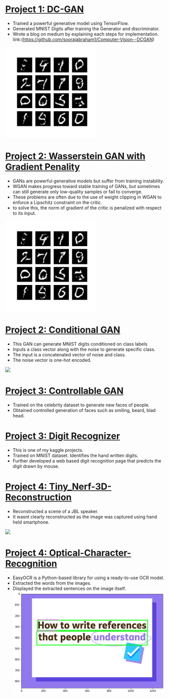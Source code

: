 
# [Project 1: DC-GAN](https://github.com/soorajabraham1/Computer-Vision--DCGAN) 
* Trained a powerful generative model using TensorFlow. 
* Generated MNIST Digits after training the Generator and discriminator. 
* Wrote a blog on medium by explaining each steps for implementation. link:(https://github.com/soorajabraham1/Computer-Vision--DCGAN) 


![](/images/mnist.png)

# [Project 2: Wasserstein GAN with Gradient Penality](https://github.com/soorajabraham1/Computer-Vision--DCGAN) 
* GANs are powerful generative models but suffer from training instability.
* WGAN makes progress toward stable training of GANs, but sometimes can still generate only low-quality samples or fail to converge.
* These problems are often due to the use of weight clipping in WGAN to enforce a Lipschitz constraint on the critic.
* to solve this, the norm of gradient of the critic is penalized with respect to its input.


![](/images/mnist.png)

# [Project 2: Conditional GAN](https://github.com/PlayingNumbers/ball_image_classifier) 
* This GAN can generate MNIST digits conditioned on class labels
* Inputs a class vector along with the noise to generate specific class. 
* The input is a concatenated vector of noise and class. 
* The noise vector is one-hot encoded.

![](/images/matrix_results.png)


# [Project 3: Controllable GAN](https://github.com/PlayingNumbers/ball_image_classifier) 
* Trained on the celebrity dataset to generate new faces of people. 
* Obtained controlled generation of faces such as smiling, beard, blad head.

# [Project 3: Digit Recognizer](https://github.com/PlayingNumbers/ball_image_classifier) 
* This is one of my kaggle projects. 
* Trained on MNIST dataset. Identifies the hand written digits. 
* Further developed a web based digit recognition page that predicts the digit drawn by mouse.

# [Project 4: Tiny_Nerf-3D-Reconstruction](https://github.com/soorajabraham1/Tiny_Nerf-3D-Reconstruction) 
* Reconstructed a scene of a JBL speaker.
* It wasnt clearly reconstructed as the image was captured using hand held smartphone.

![](/images/JBL.gif)


# [Project 4: Optical-Character-Recognition](https://github.com/soorajabraham1/Optical-Character-Recognition-with-EasyOCR-PyTorch) 
* EasyOCR is a Python-based library for using a ready-to-use OCR model.
* Extracted the words from the images.
* Displayed the extracted sentences on the image itself.
![](/images/ocr.png)

